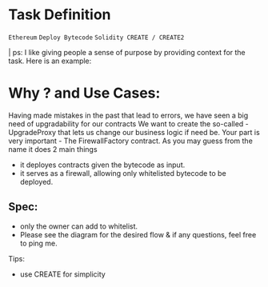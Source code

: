 # Task Definition
`Ethereum` `Deploy Bytecode` `Solidity CREATE / CREATE2`

| ps: I like giving people a sense of purpose by providing context for the task. Here is an example:

# Why ? and Use Cases:
Having made mistakes in the past that lead to errors, we have seen a big need of upgradability for our contracts
We want to create the so-called - UpgradeProxy that lets us change our business logic if need be.
Your part is very important - The FirewallFactory contract.
As you may guess from the name it does 2 main things
- it deployes contracts given the bytecode as input.
- it serves as a firewall, allowing only whitelisted bytecode to be deployed.

## Spec:
- only the owner can add to whitelist.
- Please see the diagram for the desired flow & if any questions, feel free to ping me.

Tips:
* use CREATE for simplicity
